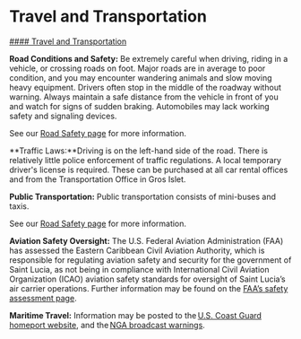 # Travel and Transportation

[#### Travel and Transportation](javascript:void(0); "Travel and Transportation")

**Road Conditions and Safety:** Be extremely careful when driving, riding in a vehicle, or crossing roads on foot. Major roads are in average to poor condition, and you may encounter wandering animals and slow moving heavy equipment. Drivers often stop in the middle of the roadway without warning. Always maintain a safe distance from the vehicle in front of you and watch for signs of sudden braking. Automobiles may lack working safety and signaling devices.

See our [Road Safety page](https://travel.state.gov/content/travel/en/international-travel/before-you-go/driving-and-road-safety.html) for more information.

**Traffic Laws:**Driving is on the left-hand side of the road. There is relatively little police enforcement of traffic regulations. A local temporary driver's license is required. These can be purchased at all car rental offices and from the Transportation Office in Gros Islet.  
  
**Public Transportation:** Public transportation consists of mini-buses and taxis.  
  
See our [Road Safety page](https://travel.state.gov/content/travel/en/international-travel/before-you-go/driving-and-road-safety.html) for more information.  
  
**Aviation Safety Oversight:** The U.S. Federal Aviation Administration (FAA) has assessed the Eastern Caribbean Civil Aviation Authority, which is responsible for regulating aviation safety and security for the government of Saint Lucia, as not being in compliance with International Civil Aviation Organization (ICAO) aviation safety standards for oversight of Saint Lucia’s air carrier operations. Further information may be found on the [FAA’s safety assessment page](https://www.faa.gov/about/initiatives/iasa).

**Maritime Travel:** Information may be posted to the [U.S. Coast Guard homeport website](https://homeport.uscg.mil/), and the [NGA broadcast warnings](https://msi.nga.mil/NavWarnings).